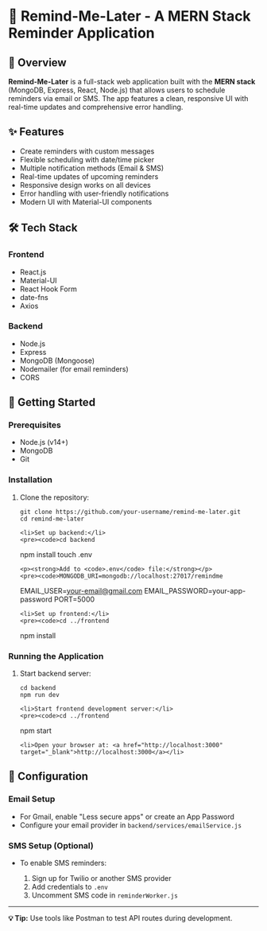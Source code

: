 <!DOCTYPE html>
<html lang="en">
<head>
  <meta charset="UTF-8">
  <title>Remind-Me-Later - MERN Stack Reminder App</title>
</head>
<body>
  <h1>📌 Remind-Me-Later - A MERN Stack Reminder Application</h1>

  <h2>📝 Overview</h2>
  <p>
    <strong>Remind-Me-Later</strong> is a full-stack web application built with the <strong>MERN stack</strong> 
    (MongoDB, Express, React, Node.js) that allows users to schedule reminders via email or SMS. 
    The app features a clean, responsive UI with real-time updates and comprehensive error handling.
  </p>

  <h2>✨ Features</h2>
  <ul>
    <li>Create reminders with custom messages</li>
    <li>Flexible scheduling with date/time picker</li>
    <li>Multiple notification methods (Email & SMS)</li>
    <li>Real-time updates of upcoming reminders</li>
    <li>Responsive design works on all devices</li>
    <li>Error handling with user-friendly notifications</li>
    <li>Modern UI with Material-UI components</li>
  </ul>

  <h2>🛠️ Tech Stack</h2>

  <h3>Frontend</h3>
  <ul>
    <li>React.js</li>
    <li>Material-UI</li>
    <li>React Hook Form</li>
    <li>date-fns</li>
    <li>Axios</li>
  </ul>

  <h3>Backend</h3>
  <ul>
    <li>Node.js</li>
    <li>Express</li>
    <li>MongoDB (Mongoose)</li>
    <li>Nodemailer (for email reminders)</li>
    <li>CORS</li>
  </ul>

  <h2>🚀 Getting Started</h2>

  <h3>Prerequisites</h3>
  <ul>
    <li>Node.js (v14+)</li>
    <li>MongoDB</li>
    <li>Git</li>
  </ul>

  <h3>Installation</h3>
  <ol>
    <li>Clone the repository:</li>
    <pre><code>git clone https://github.com/your-username/remind-me-later.git
cd remind-me-later</code></pre>

    <li>Set up backend:</li>
    <pre><code>cd backend
npm install
touch .env</code></pre>
    
    <p><strong>Add to <code>.env</code> file:</strong></p>
    <pre><code>MONGODB_URI=mongodb://localhost:27017/remindme
EMAIL_USER=your-email@gmail.com
EMAIL_PASSWORD=your-app-password
PORT=5000</code></pre>

    <li>Set up frontend:</li>
    <pre><code>cd ../frontend
npm install</code></pre>
  </ol>

  <h3>Running the Application</h3>
  <ol>
    <li>Start backend server:</li>
    <pre><code>cd backend
npm run dev</code></pre>

    <li>Start frontend development server:</li>
    <pre><code>cd ../frontend
npm start</code></pre>

    <li>Open your browser at: <a href="http://localhost:3000" target="_blank">http://localhost:3000</a></li>
  </ol>

  <h2>🔧 Configuration</h2>

  <h3>Email Setup</h3>
  <ul>
    <li>For Gmail, enable "Less secure apps" or create an App Password</li>
    <li>Configure your email provider in <code>backend/services/emailService.js</code></li>
  </ul>

  <h3>SMS Setup (Optional)</h3>
  <ul>
    <li>To enable SMS reminders:</li>
    <ol>
      <li>Sign up for Twilio or another SMS provider</li>
      <li>Add credentials to <code>.env</code></li>
      <li>Uncomment SMS code in <code>reminderWorker.js</code></li>
    </ol>
  </ul>

  <hr>
  <p><strong>💡 Tip:</strong> Use tools like Postman to test API routes during development.</p>
</body>
</html>
